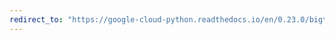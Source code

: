 ```yaml
---
redirect_to: "https://google-cloud-python.readthedocs.io/en/0.23.0/bigtable-instance-api.html"
---
```

